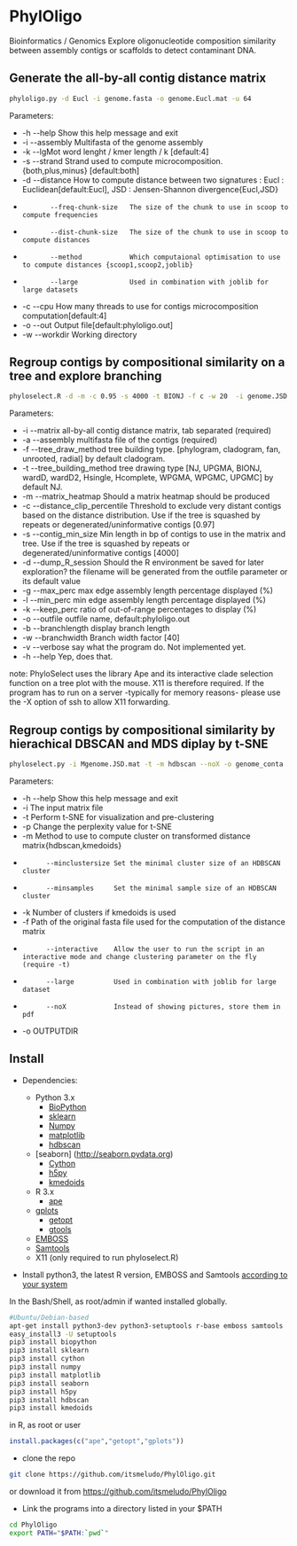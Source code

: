 # PhylOligo
Bioinformatics / Genomics 
Explore oligonucleotide composition similarity between assembly contigs or scaffolds to detect contaminant DNA.


Generate the all-by-all contig distance matrix
----------------------------------------------
```bash
phyloligo.py -d Eucl -i genome.fasta -o genome.Eucl.mat -u 64
```
Parameters:
*    -h      --help              Show this help message and exit
*    -i      --assembly          Multifasta of the genome assembly
*    -k      --lgMot             word lenght / kmer length / k [default:4]
*    -s      --strand            Strand used to compute microcomposition. {both,plus,minus} [default:both]
*    -d      --distance          How to compute distance between two signatures : Eucl : Euclidean[default:Eucl], JSD : Jensen-Shannon divergence{Eucl,JSD}          
*            --freq-chunk-size   The size of the chunk to use in scoop to compute frequencies
*            --dist-chunk-size   The size of the chunk to use in scoop to compute distances
*            --method            Which computaional optimisation to use to compute distances {scoop1,scoop2,joblib}            
*            --large             Used in combination with joblib for large datasets
*    -c      --cpu               How many threads to use for contigs microcomposition computation[default:4]                
*    -o      --out               Output file[default:phyloligo.out]
*   -w      --workdir           Working directory




 

Regroup contigs by compositional similarity on a tree and explore branching
---------------------------------------------------------------------------

```bash
phyloselect.R -d -m -c 0.95 -s 4000 -t BIONJ -f c -w 20  -i genome.JSD.mat -a genome.fasta -o genome_conta 

```

Parameters:
*    -i     --matrix                      all-by-all contig distance matrix, tab separated (required)
*    -a     --assembly                    multifasta file of the contigs (required)
*    -f     --tree_draw_method            tree building type. [phylogram, cladogram, fan, unrooted, radial] by default cladogram.
*    -t     --tree_building_method        tree drawing type [NJ, UPGMA, BIONJ, wardD, wardD2, Hsingle, Hcomplete, WPGMA, WPGMC, UPGMC] by default NJ.
*    -m     --matrix_heatmap              Should a matrix heatmap should be produced
*    -c     --distance_clip_percentile    Threshold to exclude very distant contigs based on the distance distribution. Use if the tree is squashed by repeats or degenerated/uninformative contigs [0.97]
*    -s     --contig_min_size             Min length in bp of contigs to use in the matrix and tree. Use if the tree is squashed by repeats or degenerated/uninformative contigs [4000]
*    -d     --dump_R_session              Should the R environment be saved for later exploration? the filename will be generated from the outfile parameter or its default value
*    -g     --max_perc                    max edge assembly length percentage displayed (%)
*    -l     --min_perc                    min edge assembly length percentage displayed (%)
*    -k     --keep_perc                   ratio of out-of-range percentages to display (%)
*    -o     --outfile                     outfile name, default:phyloligo.out
*    -b     --branchlength                display branch length
*    -w     --branchwidth                 Branch width factor [40]
*    -v     --verbose                     say what the program do. Not implemented yet.
*    -h     --help                        Yep, does that.


note: PhyloSelect uses the library Ape and its interactive clade selection function on a tree plot with the mouse. X11 is therefore required. If the program has to run on a server -typically for memory reasons- please use the -X option of ssh to allow X11 forwarding.




Regroup contigs by compositional similarity by hierachical DBSCAN and MDS diplay by t-SNE
-----------------------------------------------------------------------------------------

```bash
phyloselect.py -i Mgenome.JSD.mat -t -m hdbscan --noX -o genome_conta


```
Parameters:
*    -h      --help          Show this help message and exit
*    -i                      The input matrix file
*    -t                      Perform t-SNE for visualization and pre-clustering
*    -p                      Change the perplexity value for t-SNE
*    -m                      Method to use to compute cluster on transformed distance matrix{hdbscan,kmedoids}
*           --minclustersize Set the minimal cluster size of an HDBSCAN cluster
*           --minsamples     Set the minimal sample size of an HDBSCAN cluster
*    -k                      Number of clusters if kmedoids is used
*    -f                      Path of the original fasta file used for the computation of the distance matrix                 
*           --interactive    Allow the user to run the script in an interactive mode and change clustering parameter on the fly (require -t)
*           --large          Used in combination with joblib for large dataset
*           --noX            Instead of showing pictures, store them in pdf
*    -o                      OUTPUTDIR










Install
-------

* Dependencies:
    * Python 3.x
        * [BioPython](biopython.org)
        * [sklearn](http://scikit-learn.org/stable/install.html)
        * [Numpy](numpy.org)
        * [matplotlib](http://matplotlib.org)
        * [hdbscan](https://pypi.python.org/pypi/hdbscan)
	* [seaborn] (http://seaborn.pydata.org)
        * [Cython](http://cython.org)
        * [h5py](http://www.h5py.org)
        * [kmedoids](??????)
    * R 3.x
        * [ape](http://ape-package.ird.fr)
	* [gplots](https://cran.r-project.org/web/packages/gplots/index.html)
        * [getopt](https://cran.r-project.org/web/packages/getopt/getopt.pdf)
        * [gtools](https://cran.r-project.org/web/packages/gtools/index.html)
    * [EMBOSS](http://emboss.sourceforge.net/download)
    * [Samtools](http://www.htslib.org/)
    * X11 (only required to run phyloselect.R)

* Install python3, the latest R version, EMBOSS and Samtools [according to your system](https://xkcd.com/1654/) 

In the Bash/Shell, as root/admin if wanted installed globally.
```Bash
#Ubuntu/Debian-based
apt-get install python3-dev python3-setuptools r-base emboss samtools
easy_install3 -U setuptools
pip3 install biopython 
pip3 install sklearn
pip3 install cython
pip3 install numpy
pip3 install matplotlib
pip3 install seaborn
pip3 install h5py 
pip3 install hdbscan 
pip3 install kmedoids 
```

in R, as root or user
```R
install.packages(c("ape","getopt","gplots"))
```

* clone the repo

```Bash
git clone https://github.com/itsmeludo/PhylOligo.git
```
or download it from https://github.com/itsmeludo/PhylOligo

* Link the programs into a directory listed in your $PATH

```Bash
cd PhylOligo
export PATH="$PATH:`pwd`"
```

